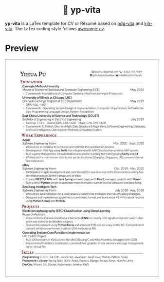 <center><h1><b>🤸 yp-vita</b></h1></center>

**yp-vita** is a LaTex template for CV or Résumé based on [pdg-vita](https://github.com/pdgessler/pdg-vita) and [kjh-vita](https://github.com/kjhealy/kjh-vita). The LaTex coding style follows [awesome-cv](https://github.com/posquit0/Awesome-CV).

# Preview

<center><img src="./yp-vita.png" style="border-style: solid;border-width:.5px;border-color:grey" ></img></center>
 